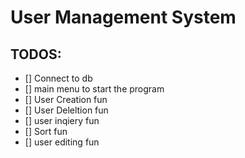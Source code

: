 # User Management System
## TODOS:
- [] Connect to db
- [] main menu to start the program
- [] User Creation fun
- [] User Deleltion fun
- [] user inqiery fun
- [] Sort fun
- [] user editing fun

